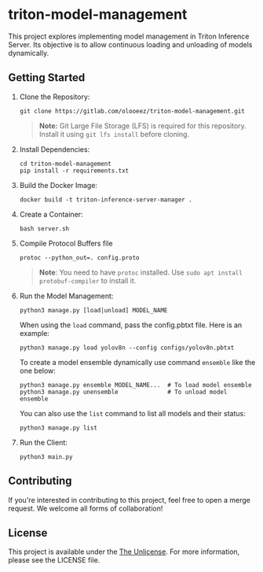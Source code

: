 # triton-model-management

This project explores implementing model management in Triton Inference Server. Its objective is to allow continuous loading and unloading of models dynamically.

## Getting Started

1. Clone the Repository:

   ```
   git clone https://gitlab.com/olooeez/triton-model-management.git
   ```

   > **Note:** Git Large File Storage (LFS) is required for this repository. Install it using `git lfs install` before cloning.

2. Install Dependencies:


   ```
   cd triton-model-management
   pip install -r requirements.txt
   ```

3. Build the Docker Image:


   ```
   docker build -t triton-inference-server-manager .
   ```

4. Create a Container:


   ```
   bash server.sh
   ```

5. Compile Protocol Buffers file


   ```
   protoc --python_out=. config.proto
   ```

   > **Note**: You need to have `protoc` installed. Use `sudo apt install protobuf-compiler` to install it.

6. Run the Model Management:


   ```
   python3 manage.py [load|unload] MODEL_NAME
   ```

   When using the `load` command, pass the config.pbtxt file. Here is an example:

   ```
   python3 manage.py load yolov8n --config configs/yolov8n.pbtxt
   ```

   To create a model ensemble dynamically use command `ensemble` like the one below:

   ```
   python3 manage.py ensemble MODEL_NAME...  # To load model ensemble
   python3 manage.py unensemble              # To unload model ensemble
   ```

   You can also use the `list` command to list all models and their status:

   ```
   python3 manage.py list
   ```

7. Run the Client:


   ```
   python3 main.py
   ```

## Contributing

If you're interested in contributing to this project, feel free to open a merge request. We welcome all forms of collaboration!

## License

This project is available under the [The Unlicense](https://gitlab.com/olooeez/triton-model-management/-/blob/main/LICENSE). For more information, please see the LICENSE file.
